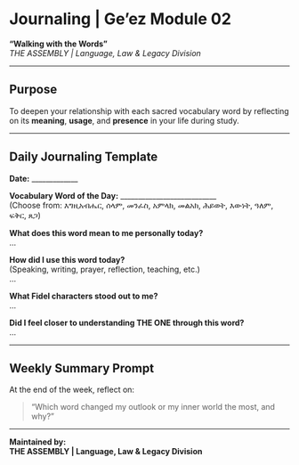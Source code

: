 
# Journaling | Ge’ez Module 02  
**“Walking with the Words”**  
*THE ASSEMBLY | Language, Law & Legacy Division*

---

## Purpose  
To deepen your relationship with each sacred vocabulary word by reflecting on its **meaning**, **usage**, and **presence** in your life during study.

---

## Daily Journaling Template

**Date:** _____________

**Vocabulary Word of the Day:** ___________________________  
(Choose from: እግዚአብሔር, ሰላም, መንፈስ, አምላክ, መልአክ, ሕይወት, እውነት, ዓለም, ፍቅር, ጸጋ)

**What does this word mean to me personally today?**  
...

**How did I use this word today?**  
(Speaking, writing, prayer, reflection, teaching, etc.)  
...

**What Fidel characters stood out to me?**  
...

**Did I feel closer to understanding THE ONE through this word?**  
...

---

## Weekly Summary Prompt

At the end of the week, reflect on:

> “Which word changed my outlook or my inner world the most, and why?”

---

**Maintained by:**  
**THE ASSEMBLY | Language, Law & Legacy Division**
